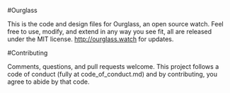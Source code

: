 #Ourglass

This is the code and design files for Ourglass, an open source watch. Feel free to use, modify, and extend in any way you see fit, all are released under the MIT license. http://ourglass.watch for updates.

#Contributing

Comments, questions, and pull requests welcome. This project follows a code of conduct (fully at code_of_conduct.md) and by contributing, you agree to abide by that code.
